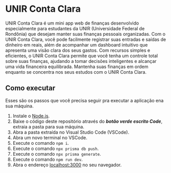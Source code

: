 # UNIR Conta Clara

UNIR Conta Clara é um mini app web de finanças desenvolvido especialmente para estudantes da UNIR (Universidade Federal de Rondônia) que desejam manter suas finanças pessoais organizadas. Com o UNIR Conta Clara, você pode facilmente registrar suas entradas e saídas de dinheiro em reais, além de acompanhar um dashboard intuitivo que apresenta uma visão clara dos seus gastos. Com recursos simples e eficientes, o UNIR Conta Clara permite que você tenha um controle total sobre suas finanças, ajudando a tomar decisões inteligentes e alcançar uma vida financeira equilibrada. Mantenha suas finanças em ordem enquanto se concentra nos seus estudos com o UNIR Conta Clara.

## Como executar
Esses são os passos que você precisa seguir pra executar a aplicação ena sua máquina.
1. Instale o [Node.js](https://nodejs.org).
2. Baixe o código deste repositório através do ***botão verde escrito Code***, extraia a pasta para sua máquina.
3. Abra a pasta extraída no Visual Studio Code (VSCode).
4. Abra um novo terminal no VSCode.
5. Execute o comando `npm i`.
6. Execute o comando `npx prisma db push`.
7. Execute o comando `npx prisma generate`.
8. Execute o comando `npm run dev`.
9. Abra o endereço [localhost:3000](http://localhost:3000) no seu navegador.
